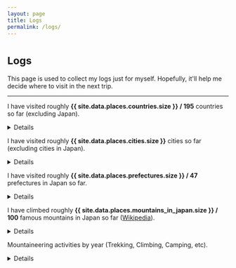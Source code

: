 ```yaml
---
layout: page
title: Logs
permalink: /logs/
---
```


<h1><small>Logs</small></h1>

This page is used to collect my logs just for myself. Hopefully, it'll help me decide where to visit in the next trip.

---

<p>I have visited roughly <b>{{ site.data.places.countries.size }} / 195</b> countries so far (excluding Japan).</p>

<details>
<summary>Details</summary>
{% assign sortedCountries = site.data.places.countries | sort: 'name' %}
{% for country in sortedCountries %}
<ul style="margin-top:0;margin-bottom:0;"><li>{{ country.name }} {{ country.flag  }}</li></ul>
{% endfor %}
</details>

<p>I have visited roughly <b>{{ site.data.places.cities.size }}</b> cities so far (excluding cities in Japan).</p>

<details>
<summary>Details</summary>
{% assign sortedCities = site.data.places.cities | sort: 'name' %}
{% for city in sortedCities %}
<ul style="margin-top:0;margin-bottom:0;"><li>{{ city.name }}, {{ city.country }}</li></ul>
{% endfor %}
</details>

<p>I have visited roughly <b>{{ site.data.places.prefectures.size }} / 47</b> prefectures in Japan so far.</p>

<details>
<summary>Details</summary>
{% assign sortedPrefectures = site.data.places.prefectures | sort: 'name' %}
{% for prefecture in sortedPrefectures %}
<ul style="margin-top:0;margin-bottom:0;"><li>{{ prefecture.name }}</li></ul>
{% endfor %}
</details>

<p>I have climbed roughly <b>{{ site.data.places.mountains_in_japan.size }} / 100</b> famous mountains in Japan so far (<a href="https://en.wikipedia.org/wiki/100_Famous_Japanese_Mountains#List_by_region">Wikipedia</a>).</p>

<details>
<summary>Details</summary>
{% assign sortedMountains = site.data.places.mountains_in_japan | sort: 'name' %}
{% for mountain in sortedMountains %}
<ul style="margin-top:0;margin-bottom:0;"><li>{{ mountain.name }}, {{ mountain.area }} ({{ mountain.altitude }})</li></ul>
{% endfor %}
</details>

<p>Mountaineering activities by year (Trekking, Climbing, Camping, etc).</p>

<details>
<summary>Details</summary>
{% for item in site.data.mountaineering %}
<p><b>{{ item.year }}</b></p>
<ul style="margin-top:0;margin-bottom:0;">
{% for activity in item.activities %}
<li>{{ activity.flag }} {{ activity.name }}, {{ activity.category }}, {{ activity.altitude }}, {{ activity.date }}
{% if activity.note != '' %}
<blockquote><p>{{ activity.note }}</p></blockquote>
{% endif %}
</li>
{% endfor %}
</ul>
{% endfor %}
</details>

